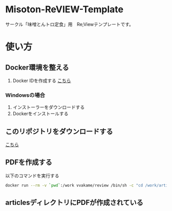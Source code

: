 # Misoton-ReVIEW-Template
サークル「味噌とんトロ定食」用　Re;Viewテンプレートです。

# 使い方
## Docker環境を整える
1. Docker IDを作成する
 [こちら](https://hub.docker.com/signup)


### Windowsの場合
1. インストーラーをダウンロードする
2. Dockerをインストールする


## このリポジトリをダウンロードする
[こちら](https://github.com/Shuichiro-T/Misoton-ReVIEW-Template/archive/master.zip)

## PDFを作成する
 以下のコマンドを実行する

```sh
docker run --rm -v `pwd`:/work vvakame/review /bin/sh -c "cd /work/articles ; review-pdfmaker config.yml"
```

## articlesディレクトリにPDFが作成されている
